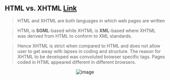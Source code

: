 ## HTML vs. XHTML [Link](https://www.diffen.com/difference/HTML_vs_XHTML#:~:text=HTML%20and%20XHTML%20are%20both,while%20XHTML%20is%20XML%2Dbased.&text=Hence%20XHTML%20is%20strict%20when,was%20convoluted%20browser%20specific%20tags.)

> HTML and XHTML are both languages in which web pages are written

> HTML is **SGML**-based while XHTML is **XML**-based where XHTML was derived from HTML to conform to XML standards.

> Hence XHTML is strict when compared to HTML and does not allow user to get away with lapses in coding and structure.
The reason for XHTML to be developed was convoluted browser specific tags. Pages coded in HTML appeared different in different browsers.

<div align="center">

![image](https://user-images.githubusercontent.com/40190772/92668032-f2b08300-f30d-11ea-85ca-d9c2e5f1629b.png)

</div>
